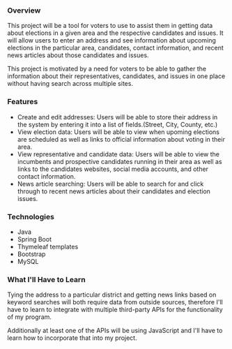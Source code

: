 ### Overview

<p>This project will be a tool for voters to use to assist them in getting data about elections in a given area and the respective candidates and issues. It will allow users to enter an address and see information about upcoming elections in the particular area, candidates, contact information, and recent news articles about those candidates and issues.</p>
<p>This project is motivated by a need for voters to be able to gather the information about their representatives, candidates, and issues in one place without having search across multiple sites.</p>


### Features

<ul>
<li>Create and edit addresses: Users will be able to store their address in the system by entering it into a list of fields.(Street, City, County, etc.)</li>
<li>View election data: Users will be able to view when upoming elections are scheduled as well as links to official information about voting in their area.</li>
<li>View representative and candidate data: Users will be able to view the incumbents and prospective candidates running in their area as well as links to the candidates websites, social media accounts, and other contact information.</li>
<li>News article searching: Users will be able to search for and click through to recent news articles about their candidates and election issues.</li>
</ul>

### Technologies

<ul>
<li>Java</li>
<li>Spring Boot</li>
<li>Thymeleaf templates</li>
<li>Bootstrap</li>
<li>MySQL</li>
</ul>

### What I'll Have to Learn
<p>Tying the address to a particular district and getting news links based on keyword searches will both require data from outside sources, therefore I'll have to learn to integrate with multiple third-party APIs for the functionality of my program.</p>

<p>Additionally at least one of the APIs will be using JavaScript and I'll have to learn how to incorporate that into my project.</p>
